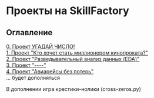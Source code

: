 # Проекты на SkillFactory

## Оглавление  
[0. Проект УГАДАЙ ЧИСЛО!](/module_0/)      
[1. Проект "Кто хочет стать миллионером кинопроката?"](/module_1/)   
[2. Проект "Разведывательный анализ данных (EDA)"](/module_2/)  
[3. Проект "----"](/module_3/)  
[4. Проект "Авиарейсы без потерь"](/module_4/)  
... будет дополняться 


В дополнении игра крестики-нолики (cross-zeros.py)
